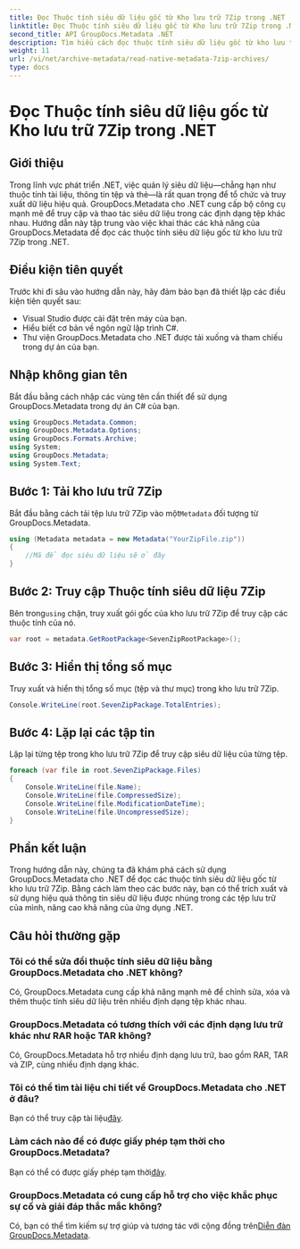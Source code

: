 ```yaml
---
title: Đọc Thuộc tính siêu dữ liệu gốc từ Kho lưu trữ 7Zip trong .NET
linktitle: Đọc Thuộc tính siêu dữ liệu gốc từ Kho lưu trữ 7Zip trong .NET
second_title: API GroupDocs.Metadata .NET
description: Tìm hiểu cách đọc thuộc tính siêu dữ liệu gốc từ kho lưu trữ 7Zip bằng GroupDocs.Metadata cho .NET. Nâng cao khả năng quản lý dữ liệu của ứng dụng .NET của bạn.
weight: 11
url: /vi/net/archive-metadata/read-native-metadata-7zip-archives/
type: docs
---
```

# Đọc Thuộc tính siêu dữ liệu gốc từ Kho lưu trữ 7Zip trong .NET

## Giới thiệu
Trong lĩnh vực phát triển .NET, việc quản lý siêu dữ liệu—chẳng hạn như thuộc tính tài liệu, thông tin tệp và thẻ—là rất quan trọng để tổ chức và truy xuất dữ liệu hiệu quả. GroupDocs.Metadata cho .NET cung cấp bộ công cụ mạnh mẽ để truy cập và thao tác siêu dữ liệu trong các định dạng tệp khác nhau. Hướng dẫn này tập trung vào việc khai thác các khả năng của GroupDocs.Metadata để đọc các thuộc tính siêu dữ liệu gốc từ kho lưu trữ 7Zip trong .NET. 
## Điều kiện tiên quyết
Trước khi đi sâu vào hướng dẫn này, hãy đảm bảo bạn đã thiết lập các điều kiện tiên quyết sau:
- Visual Studio được cài đặt trên máy của bạn.
- Hiểu biết cơ bản về ngôn ngữ lập trình C#.
- Thư viện GroupDocs.Metadata cho .NET được tải xuống và tham chiếu trong dự án của bạn.

## Nhập không gian tên
Bắt đầu bằng cách nhập các vùng tên cần thiết để sử dụng GroupDocs.Metadata trong dự án C# của bạn.
```csharp
using GroupDocs.Metadata.Common;
using GroupDocs.Metadata.Options;
using GroupDocs.Formats.Archive;
using System;
using GroupDocs.Metadata;
using System.Text;
```
## Bước 1: Tải kho lưu trữ 7Zip
 Bắt đầu bằng cách tải tệp lưu trữ 7Zip vào một`Metadata` đối tượng từ GroupDocs.Metadata.
```csharp
using (Metadata metadata = new Metadata("YourZipFile.zip"))
{
    //Mã để đọc siêu dữ liệu sẽ ở đây
}
```
## Bước 2: Truy cập Thuộc tính siêu dữ liệu 7Zip
 Bên trong`using` chặn, truy xuất gói gốc của kho lưu trữ 7Zip để truy cập các thuộc tính của nó.
```csharp
var root = metadata.GetRootPackage<SevenZipRootPackage>();
```
## Bước 3: Hiển thị tổng số mục
Truy xuất và hiển thị tổng số mục (tệp và thư mục) trong kho lưu trữ 7Zip.
```csharp
Console.WriteLine(root.SevenZipPackage.TotalEntries);
```
## Bước 4: Lặp lại các tập tin
Lặp lại từng tệp trong kho lưu trữ 7Zip để truy cập siêu dữ liệu của từng tệp.
```csharp
foreach (var file in root.SevenZipPackage.Files)
{
    Console.WriteLine(file.Name);
    Console.WriteLine(file.CompressedSize);
    Console.WriteLine(file.ModificationDateTime);
    Console.WriteLine(file.UncompressedSize);
}
```

## Phần kết luận
Trong hướng dẫn này, chúng ta đã khám phá cách sử dụng GroupDocs.Metadata cho .NET để đọc các thuộc tính siêu dữ liệu gốc từ kho lưu trữ 7Zip. Bằng cách làm theo các bước này, bạn có thể trích xuất và sử dụng hiệu quả thông tin siêu dữ liệu được nhúng trong các tệp lưu trữ của mình, nâng cao khả năng của ứng dụng .NET.

## Câu hỏi thường gặp
### Tôi có thể sửa đổi thuộc tính siêu dữ liệu bằng GroupDocs.Metadata cho .NET không?
Có, GroupDocs.Metadata cung cấp khả năng mạnh mẽ để chỉnh sửa, xóa và thêm thuộc tính siêu dữ liệu trên nhiều định dạng tệp khác nhau.
### GroupDocs.Metadata có tương thích với các định dạng lưu trữ khác như RAR hoặc TAR không?
Có, GroupDocs.Metadata hỗ trợ nhiều định dạng lưu trữ, bao gồm RAR, TAR và ZIP, cùng nhiều định dạng khác.
### Tôi có thể tìm tài liệu chi tiết về GroupDocs.Metadata cho .NET ở đâu?
 Bạn có thể truy cập tài liệu[đây](https://tutorials.groupdocs.com/metadata/net/).
### Làm cách nào để có được giấy phép tạm thời cho GroupDocs.Metadata?
 Bạn có thể có được giấy phép tạm thời[đây](https://purchase.groupdocs.com/temporary-license/).
### GroupDocs.Metadata có cung cấp hỗ trợ cho việc khắc phục sự cố và giải đáp thắc mắc không?
 Có, bạn có thể tìm kiếm sự trợ giúp và tương tác với cộng đồng trên[Diễn đàn GroupDocs.Metadata](https://forum.groupdocs.com/c/metadata/14).